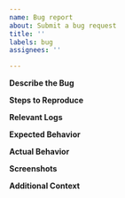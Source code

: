 ```yaml
---
name: Bug report
about: Submit a bug request
title: ''
labels: bug
assignees: ''

---
```


[//]: #  (Please do not include your AWS account or credentials as part of the bug request.)

**Describe the Bug**

[//]: #  (Please describe the behavior that you are seeing with as many details as possible including logs from AGC, Cloudwatch snippets and Cloudformation errors if relevant.)


**Steps to Reproduce**

[//]: #  (Include a list of steps that can be used to reproduce the bug.)


**Relevant Logs**

[//]: #  (The logs that where obtained by running the commands here. Please run the command with "-v" so that we can see the verbose logs.)


**Expected Behavior**

[//]: #  (A clear and concise description of what you expected to happen.)


**Actual Behavior**

[//]: #  (A clear and concise description of what actually to happened.)


**Screenshots**

[//]: #  (If applicable, add screenshots to help explain your problem.)


**Additional Context**

[//]: #  (Add any other context about the problem here.)



